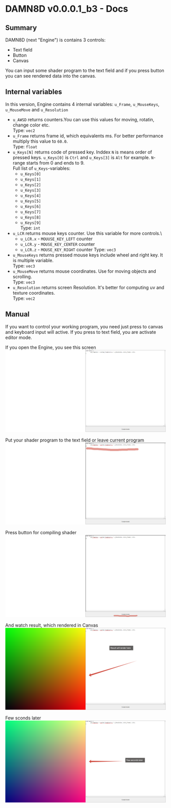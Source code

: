 # DAMN8D v0.0.0.1_b3 - Docs

## Summary

DAMN8D (next "Engine") is contains 3 controls:

* Text field
* Button
* Canvas

You can input some shader program to the text field and if you press button you can see rendered data into the canvas.

## Internal variables

In this version, Engine contains 4 internal variables: `u_Frame`, `u_MouseKeys`, `u_MouseMove` and `u_Resolution`

* `u_AWSD` returns counters.You can use this values for moving, rotatin, change color etc.\
  Type: `vec2`
* `u_Frame` returns frame id, which equivalents ms. For better performance multiply this value to `60.0`.\
  Type: `float`
* `u_Keys[N]` returns code of pressed key. Inddex `N` is means order of pressed keys. `u_Keys[0]` is `Ctrl` and `u_Keys[3]` is `Alt` for example. `N`-range starts from 0 and ends to 9.\
  Full list of `u_Keys`-variables:
  + `u_Keys[0]`
  + `u_Keys[1]`
  + `u_Keys[2]`
  + `u_Keys[3]`
  + `u_Keys[4]`
  + `u_Keys[5]`
  + `u_Keys[6]`
  + `u_Keys[7]`
  + `u_Keys[8]`
  + `u_Keys[9]`\
  Type: `int`
* `u_LCR` returns mouse keys counter. Use this variable for more controls.\
  + `u_LCR.x` - `MOUUSE_KEY_LEFT` counter
  + `u_LCR.y` - `MOUSE_KEY_CENTER` counter
  + `u_LCR.z` - `MOUSE_KEY_RIGHT` counter
  Type: `vec3`
* `u_MouseKeys` returns pressed mouse keys include wheel and right key. It is multiple variable.\
  Type: `vec3`
* `u_MouseMove` returns mouse coordinates. Use for moving objects and scrolling.\
  Type: `vec3`
* `u_Resolution` returns screen Resolution. It's better for computing uv and texture coordinates.\
  Type: `vec2`

## Manual

If you want to control your working program, you need just press to canvas and keyboard input will active. If you press to text field, you are activate editor mode.

If you open the Engine, you see this screen
![Initial screen](../v0.0.0.0/initial_screen.png)

Put your shader program to the text field or leave current program
![Shader program in text field](../v0.0.0.0/shader_program_in_text_field.png)

Press button for compiling shader
![Compile shader here](../v0.0.0.0/compile_shader_here.png)

And watch result, which rendered in Canvas
![And watch result here](../v0.0.0.0/and_watch_result_here.png)

Few sconds later
![Few seconds later](../v0.0.0.0/few_seconds_later.png)

